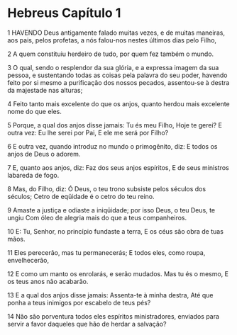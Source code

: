 # Hebreus Capítulo 1

1	HAVENDO Deus antigamente falado muitas vezes, e de muitas maneiras, aos pais, pelos profetas, a nós falou-nos nestes últimos dias pelo Filho,

2	A quem constituiu herdeiro de tudo, por quem fez também o mundo.

3	O qual, sendo o resplendor da sua glória, e a expressa imagem da sua pessoa, e sustentando todas as coisas pela palavra do seu poder, havendo feito por si mesmo a purificação dos nossos pecados, assentou-se à destra da majestade nas alturas;

4	Feito tanto mais excelente do que os anjos, quanto herdou mais excelente nome do que eles.

5	Porque, a qual dos anjos disse jamais: Tu és meu Filho, Hoje te gerei? E outra vez: Eu lhe serei por Pai, E ele me será por Filho?

6	E outra vez, quando introduz no mundo o primogênito, diz: E todos os anjos de Deus o adorem.

7	E, quanto aos anjos, diz: Faz dos seus anjos espíritos, E de seus ministros labareda de fogo.

8	Mas, do Filho, diz: Ó Deus, o teu trono subsiste pelos séculos dos séculos; Cetro de eqüidade é o cetro do teu reino.

9	Amaste a justiça e odiaste a iniqüidade; por isso Deus, o teu Deus, te ungiu Com óleo de alegria mais do que a teus companheiros.

10	E: Tu, Senhor, no princípio fundaste a terra, E os céus são obra de tuas mãos.

11	Eles perecerão, mas tu permanecerás; E todos eles, como roupa, envelhecerão,

12	E como um manto os enrolarás, e serão mudados. Mas tu és o mesmo, E os teus anos não acabarão.

13	E a qual dos anjos disse jamais: Assenta-te à minha destra, Até que ponha a teus inimigos por escabelo de teus pés?

14	Não são porventura todos eles espíritos ministradores, enviados para servir a favor daqueles que hão de herdar a salvação?

